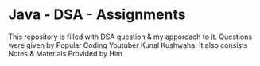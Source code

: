 # Java - DSA - Assignments
This repository is filled with DSA question & my apporoach to it. Questions were given by Popular Coding Youtuber Kunal Kushwaha. 
It also consists Notes & Materials Provided by Him
